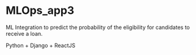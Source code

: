 # MLOps_app3

ML Integration to predict the probability of the eligibility for candidates to receive a loan.

Python + Django + ReactJS
